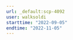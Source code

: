 ```yaml
---
url: _default:scp-4092
user: walksoldi
starttime: "2022-09-05"
endtime: "2022-11-05"
---
```

<reserve />